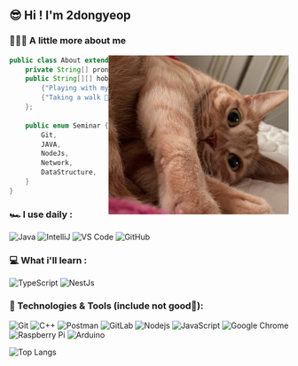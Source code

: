## 😎 Hi ! I'm 2dongyeop

### 🧑🏻‍💻 A little more about me
<img align="right" src="https://github.com/2dongyeop/2dongyeop/blob/main/horong2.png" width=325 />


```java
public class About extends Me{
    private String[] pronouns = {"He", "Him"};
    public String[][] hobby = {
        {"Playing with my cat 🐈", "her name is Horong"},
        {"Taking a walk 🚶🏻‍♂️", "and Taking pictures of the scenery"}
    };
    
    public enum Seminar {
        Git,
        JAVA,
        NodeJs,
        Network,
        DataStructure,
    }
}
```
### 🏎 I use daily :
![Java](https://img.shields.io/badge/-java-E34A86?style=flat-square&logo=java)
![IntelliJ](https://img.shields.io/badge/-IntelliJ%20IDEA-black?style=flat-square&logo=jetbrains)
![VS Code](https://img.shields.io/badge/-VS%20Code-007ACC?style=plastic&logo=visual-studio-code)
![GitHub](https://img.shields.io/badge/-GitHub-181717?style=flat-square&logo=github)

### 💻 What i'll learn :
![TypeScript](https://img.shields.io/badge/-TypeScript-007ACC?style=flat-square&logo=typescript&logoColor=white)
 <img alt="NestJs" src="https://img.shields.io/badge/-NestJs-ea2845?style=flat-square&logo=nestjs&logoColor=white" />

### 🚀 Technologies & Tools (include not good🥲):
![Git](https://img.shields.io/badge/-Git-black?style=flat-square&logo=git)
![C++](https://img.shields.io/badge/-C++-00599C?style=flat-square&logo=c)
![Postman](https://img.shields.io/badge/Postman-black?style=flat-square&logo=postman)
![GitLab](https://img.shields.io/badge/-GitLab-FCA121?style=flat-square&logo=gitlab)
![Nodejs](https://img.shields.io/badge/-Nodejs-black?style=flat-square&logo=Node.js)
![JavaScript](https://img.shields.io/badge/-JavaScript-%23F7DF1C?style=flat-square&logo=javascript&logoColor=000000&labelColor=%23F7DF1C&color=%23FFCE5A)
![Google Chrome](https://img.shields.io/badge/Chrome-black?style=flat-square&logo=google-chrome)
![Raspberry Pi](https://img.shields.io/badge/-Raspberry%20Pi-C51A4A?style=flat-square&logo=Raspberry-Pi)
![Arduino](https://img.shields.io/badge/Arduino-black?style=flat-square&logo=arduino)




![Top Langs](https://github-readme-stats.vercel.app/api/top-langs/?username=2dongyeop&hide=TeX&layout=compact)
